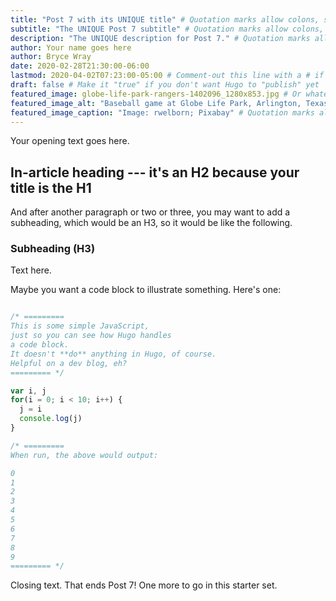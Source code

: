 ```yaml
---
title: "Post 7 with its UNIQUE title" # Quotation marks allow colons, semicolons, etc.
subtitle: "The UNIQUE Post 7 subtitle" # Quotation marks allow colons, semicolons, etc.
description: "The UNIQUE description for Post 7." # Quotation marks allow colons, semicolons, etc.
author: Your name goes here
author: Bryce Wray
date: 2020-02-28T21:30:00-06:00
lastmod: 2020-04-02T07:23:00-05:00 # Comment-out this line with a # if content is unchanged
draft: false # Make it "true" if you don't want Hugo to "publish" yet
featured_image: globe-life-park-rangers-1402096_1280x853.jpg # Or whatever image you want to use
featured_image_alt: "Baseball game at Globe Life Park, Arlington, Texas" # Always include an ALT tag for accessibility --  Quotation marks allow colons, semicolons, etc.
featured_image_caption: "Image: rwelborn; Pixabay" # Quotation marks allow colons, semicolons, etc.
---
```


Your opening text goes here.

## In-article heading --- it's an H2 because your title is the H1

And after another paragraph or two or three, you may want to add a subheading, which would be an H3, so it would be like the following.

### Subheading (H3)

Text here.

Maybe you want a code block to illustrate something. Here's one:

```js

/* =========
This is some simple JavaScript, 
just so you can see how Hugo handles 
a code block.
It doesn't **do** anything in Hugo, of course.
Helpful on a dev blog, eh?
========= */

var i, j
for(i = 0; i < 10; i++) {
  j = i
  console.log(j)
}

/* ========= 
When run, the above would output:

0
1
2
3
4
5
6
7
8
9
========= */

```

Closing text. That ends Post 7! One more to go in this starter set.